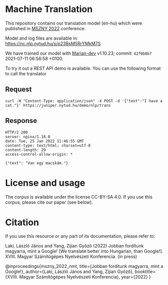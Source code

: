 # Machine Translation

This repository contains our translation model (en-hu) which were published in [MSZNY 2022](https://rgai.inf.u-szeged.hu/mszny2022) conference.

Model and log files are available in: https://nc.nlp.nytud.hu/s/p23BsM5RrYMkM7S

We have trained our model with [Marian-dev](https://github.com/marian-nmt/marian-dev) v1.10.23; commit: `42f0b8b7` 2021-07-11 06:56:58 +0100.

To try it out a REST API demo is available. You can use the following format to call the translator

## Request
```
curl -H "Content-Type: application/json" -X POST -d '{"text":"I have a cat."}' https://juniper.nytud.hu/demo/nlp/trans
```

## Response
```
HTTP/2 200
server: nginx/1.18.0
date: Tue, 25 Jan 2022 11:46:55 GMT
content-type: text/html; charset=utf-8
content-length: 29
access-control-allow-origin: *

{"text": "Van egy macskám."}
```

# License and usage
The corpus is available under the license CC-BY-SA 4.0. If you use this corpus, please cite our paper (see below).

# Citation
If you use this resource or any part of its documentation, please refer to:

Laki, László János and Yang, Zijian Győző (2022) Jobban fordítunk magyarra, mint a Google! [We translate better into Hungarian, than Google!]. XVIII. Magyar Számítógépes Nyelvészeti Konferencia. (in press)

@inproceedings{mszny_2022_nmt,
  title={Jobban fordítunk magyarra, mint a Google!},
  author={Laki, László János and Yang, Zijian Győző},
  booktitle={XVIII. Magyar Számítógépes Nyelvészeti Konferencia},
  year={2022}
}
